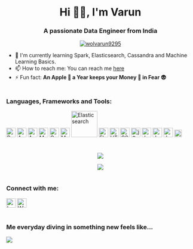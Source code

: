 <h1 align="center">Hi 👋🏻, I'm Varun</h1>
<h3 align="center">A passionate Data Engineer from India</h3>

<p align="center"> <a href="https://github.com/ryo-ma/github-profile-trophy"><img src="https://github-profile-trophy.vercel.app/?username=wolvarun9295&margin-w=50&theme=monokai&row=1&column=3" alt="wolvarun9295" /></a> </p>

- 🌱 I'm currently learning Spark, Elasticsearch, Cassandra and Machine Learning Basics.
- 📫 How to reach me: You can reach me [here](mailto:varun.nagrare@gmail.com)
- ⚡ Fun fact: **An Apple 🍎 a Year keeps your Money 💸 in Fear 😨**

#

### Languages, Frameworks and Tools:
<p>
<img src="https://cdn.icon-icons.com/icons2/1508/PNG/512/python_104451.png" width="25" alt="Python" />

<img src="https://cdn.icon-icons.com/icons2/512/PNG/512/dbs-hadoop_icon-icons.com_50912.png" width="25" alt="Apache Hadoop" />
<img src="https://cdn.icon-icons.com/icons2/2389/PNG/512/apache_spark_logo_icon_145492.png" width="25" alt="Apache Spark" />

<img src="https://cdn.icon-icons.com/icons2/2415/PNG/512/mysql_original_logo_icon_146416.png" width="25" alt="MySQL" />
<img src="https://cdn.icon-icons.com/icons2/512/PNG/512/dbs-cassandra_icon-icons.com_50916.png" width="25" alt="Cassandra" />
<img src="https://cdn.icon-icons.com/icons2/2415/PNG/512/mongodb_original_logo_icon_146424.png" width="25" alt="MongoDB" />
<img src="https://images.contentstack.io/v3/assets/bltefdd0b53724fa2ce/blt280217a63b82a734/5bbdaacf63ed239936a7dd56/elastic-logo.svg" width="70" alt="Elasticsearch" />

<img src="https://cdn.icon-icons.com/icons2/512/PNG/512/prog-flask_icon-icons.com_50797.png" width="25" alt="Flask" />
<img src="https://cdn.icon-icons.com/icons2/2107/PNG/512/file_type_html_icon_130541.png" width="25" alt="HTML5" />
<img src="https://cdn.icon-icons.com/icons2/2107/PNG/512/file_type_css_icon_130661.png" width="25" alt="CSS3" />
<img src="https://cdn.icon-icons.com/icons2/2415/PNG/512/jquery_plain_wordmark_logo_icon_146445.png" width="25" alt="jQuery" />

<img src="https://upload.wikimedia.org/wikipedia/commons/thumb/a/a1/PyCharm_Logo.svg/220px-PyCharm_Logo.svg.png" width="25" alt="Jupyter Lab" />
<img src="https://cdn.icon-icons.com/icons2/2107/PNG/512/file_type_vscode_icon_130084.png" width="25" alt="Jupyter Lab" />
<img src="https://cdn.icon-icons.com/icons2/2107/PNG/512/file_type_jupyter_icon_130494.png" width="25" alt="Jupyter Lab" />

<img src="https://opencv.org/wp-content/uploads/2020/07/OpenCV_logo_white_600x.png" width="20" alt="Jupyter Lab" />
</p>

#

<p align=center>
<img src=https://github-readme-stats.vercel.app/api?username=Wolvarun9295&show_icons=true&theme=radical&hide=contribs>
</p>
<p align=center>
<img src=https://github-readme-stats.vercel.app/api/top-langs/?username=Wolvarun9295&layout=compact&theme=radical>
</p>

#

### Connect with me:
<p>
<img src="https://www.freeiconspng.com/uploads/logo-twitter-icon-symbol-0.png" width="25" alt="Logo Twitter Icon Symbol" />
<img src="https://www.freeiconspng.com/uploads/github-logo-icon-23.png" width="25" alt="Windows Icons Github Logo For" />
</p>

#

### Me everyday diving in something new feels like...
<img src=https://i.giphy.com/media/9tZc9Mzo9K0yOYx38U/giphy.webp>
